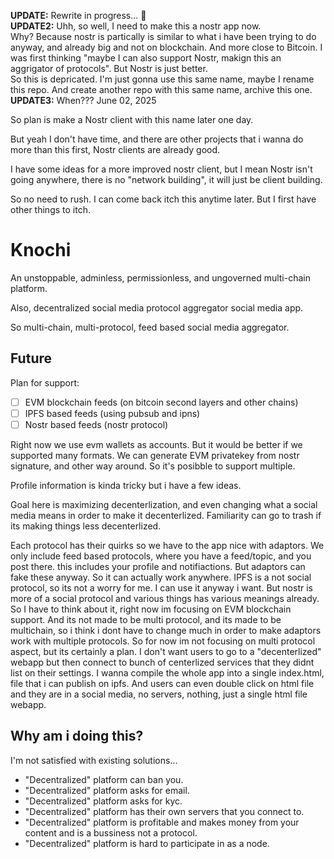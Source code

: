 **UPDATE:** Rewrite in progress... 🚧 <br>
**UPDATE2:** Uhh, so well, I need to make this a nostr app now.<br>
Why? Because nostr is partically is similar to what i have been trying to do anyway, and already big and not on blockchain. And more close to Bitcoin.
I was first thinking "maybe I can also support Nostr, makign this an aggrigator of protocols". But Nostr is just better.\
So this is depricated. I'm just gonna use this same name, maybe I rename this repo. And create another repo with this same name, archive this one.
**UPDATE3:** When??? June 02, 2025

So plan is make a Nostr client with this name later one day.

But yeah I don't have time, and there are other projects that i wanna do more than this first, Nostr clients are already good.

I have some ideas for a more improved nostr client, but I mean Nostr isn't going anywhere, there is no "network building", it will just be client building.

So no need to rush. I can come back itch this anytime later. But I first have other things to itch.

# Knochi

An unstoppable, adminless, permissionless, and ungoverned multi-chain platform.

Also, decentralized social media protocol aggregator social media app.

So multi-chain, multi-protocol, feed based social media aggregator.

## Future

Plan for support:

-   [ ] EVM blockchain feeds (on bitcoin second layers and other chains)
-   [ ] IPFS based feeds (using pubsub and ipns)
-   [ ] Nostr based feeds (nostr protocol)

Right now we use evm wallets as accounts. But it would be better if we supported many formats.
We can generate EVM privatekey from nostr signature, and other way around.
So it's posibble to support multiple.

Profile information is kinda tricky but i have a few ideas.

Goal here is maximizing decenterlization, and even changing what a social media means in order to make it decenterlized.
Familiarity can go to trash if its making things less decenterlized.

Each protocol has their quirks so we have to the app nice with adaptors.
We only include feed based protocols, where you have a feed/topic, and you post there. this includes your profile and notifiactions.
But adaptors can fake these anyway. So it can actually work anywhere.
IPFS is a not social protocol, so its not a worry for me. I can use it anyway i want.
But nostr is more of a social protocol and various things has various meanings already.
So I have to think about it, right now im focusing on EVM blockchain support.
And its not made to be multi protocol, and its made to be multichain, so i think i dont have to change much in order to make adaptors work with multiple protocols.
So for now im not focusing on multi protocol aspect, but its certainly a plan.
I don't want users to go to a "decenterlized" webapp but then connect to bunch of centerlized services that they didnt list on their settings.
I wanna compile the whole app into a single index.html, file that i can publish on ipfs.
And users can even double click on html file and they are in a social media, no servers, nothing, just a single html file webapp.

## Why am i doing this?

I'm not satisfied with existing solutions...

-   "Decentralized" platform can ban you.
-   "Decentralized" platform asks for email.
-   "Decentralized" platform asks for kyc.
-   "Decentralized" platform has their own servers that you connect to.
-   "Decentralized" platform is profitable and makes money from your content and is a bussiness not a protocol.
-   "Decentralized" platform is hard to participate in as a node.

